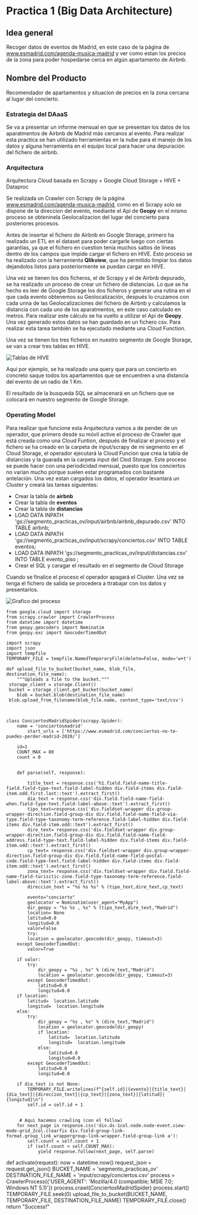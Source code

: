 # Practica 1 (Big Data Architecture)
## Idea general
Recoger datos de eventos de Madrid, en este caso de la página de www.esmadrid.com/agenda-musica-madrid y ver como estan los precios de la zona para poder hospedarse cerca en algún apartamento de Airbnb.

## Nombre del Producto
Recomendador de apartamentos y situacion de precios en la zona cercana al lugar del concierto.

### Estrategia del DAaaS
Se va a presentar un informe mensual en que se presentan los datos de los aparatmentos de Airbnb de Madrid más cercanos al evento. Para realizar esta practica se han utilizado herramientas en la nube para el manejo de los datos y alguna herramienta en el equipo local para hacer una depuración del fichero de airbnb.

### Arquitectura

Arquitectura Cloud basada en Scrapy + Google Cloud Storage + HIVE + Dataproc

Se realizada un Crawler con Scrapy de la página www.esmadrid.com/agenda-musica-madrid, como en el Scrapy solo se dispone de la direccion del evento, mediante el Api de **Geopy** en el mismo proceso se obteninela Geolocalizacion del lugar del concierto para posteriores procesos.

Antes de insertar el fichero de Airbnb en Google Storage, primero ha realizado un ETL en el dataset para poder cargarle luego con ciertas garantías, ya que el fichero en cuestion tenía muchos saltos de líneas dentro de los campos que impide cargar el fichero en HIVE. Esto proceso se ha realizado con la herramienta **Qlikview**, que ha permitido limpiar los datos dejandolos listos para posteriormente se puedan cargar en HIVE.

Una vez se tienen los dos ficheros, el de Scrapy y el de Airbnb depurado, se ha realizado un proceso de crear un fichero de distancias. Lo que se ha hecho es leer de Google Storage los dos ficheros y generar una rutina en el que cada evento obtenemos su Geolocalización, después lo cruzamos con cada unna de las Geolocalizaciones del fichero de Airbnb y calculamos la distancia con cada uno de los aparatmentos, en este caso calculado en metros. Para realizar este cálculo se ha vuelto a utilizar el Api de **Geopy**. Una vez generado estos datos se han guardado en un fichero csv. Para realizar esta tarea también se ha ejecutado mediante una Cloud Function. 

Una vez se tienen los tres ficheros en nuestro segmento de Google Storage, se van a crear tres tablas en HIVE. 

![Tablas de HIVE](/graficos/tablas.jpg "Tablas de HIVE")

Aqui por ejemplo, se ha realizado una query que para un concierto en concreto saque todos los apartamentos que se encuentren a una distancia del evento de un radio de 1 Km.

El resultado de la busqueda SQL se almacenará en un fichero que se colocará en nuestro segmento de Google Storage.

### Operating Model

Para realizar que funcione esta Arquitectura vamos a de pender de un operador, que primero desde su móvil active el proceso de Crawler que está creada como una Cloud Funtion, después de finalizar el proceso y el fichero se ha creado en la carpeta de input/scrapy de mi segmento en el Cloud Storage, el operador ejecutará la Cloud Funcion que crea la tabla de distancias y la guarada en la carpeta input del Clod Storage. Este proceso se puede hacer con una periodicidad mensual, puesto que los conciertos no varían mucho porque suelen estar programados con bastante antelación.
Una vez estan cargados los datos, el operador levantará un Cluster y creará las tareas siguientes:
- Crear la tabla de __airbnb__
- Crear la tabla de __eventos__
- Crear la tabla de __distancias__
- LOAD DATA INPATH 'gs://segmento_practicas_ov/input/airbnb/airbnb_depurado.csv' INTO TABLE airbnb;
- LOAD DATA INPATH 'gs://segmento_practicas_ov/input/scrapy/conciertos.csv' INTO TABLE eventos;
- LOAD DATA INPATH 'gs://segmento_practicas_ov/input/distancias.csv' INTO TABLE evento_piso ; 
- Crear el SQL y caragar el resultado en el segmento de Cloud Storage

Cuando se finalice el proceso el operador apagará el Cluster.
Una vez se tenga el fichero de salida se procedera a ttrabajar con los datos y presentarlos.

![Grafico del proceso](/graficos/grafico.jpg "Grafico del proceso")






	from google.cloud import storage
	from scrapy.crawler import CrawlerProcess
	from datetime import datetime
	from geopy.geocoders import Nominatim
	from geopy.exc import GeocoderTimedOut

	import scrapy
	import json
	import tempfile
	TEMPORARY_FILE = tempfile.NamedTemporaryFile(delete=False, mode='w+t')

	def upload_file_to_bucket(bucket_name, blob_file, destination_file_name):
    	"""Uploads a file to the bucket."""
   	 storage_client = storage.Client()
   	 bucket = storage_client.get_bucket(bucket_name)
    	blob = bucket.blob(destination_file_name)
   	 blob.upload_from_filename(blob_file.name, content_type='text/csv')



	class ConciertosMadridSpider(scrapy.Spider):
		name = 'conciertosmadrid'
    		start_urls = ['https://www.esmadrid.com/conciertos-no-te-puedes-perder-madrid-2020/']
    
		id=1
		COUNT_MAX = 80
		count = 0	
	

		def parse(self, response):
        	
			title_text = response.css('h1.field.field-name-title-field.field-type-text.field-label-hidden div.field-items div.field-item.odd.first.last::text').extract_first()
			dia_text = response.css('div.field.field-name-field-when.field-type-text.field-label-above::text').extract_first()
			tipo_text=response.css('div.fieldset-wrapper div.group-wrapper-direction.field-group-div div.field.field-name-field-via-type.field-type-taxonomy-term-reference.field-label-hidden div.field-items div.field-item.odd::text').extract_first() 
			dire_text= response.css('div.fieldset-wrapper div.group-wrapper-direction.field-group-div div.field.field-name-field-address.field-type-text.field-label-hidden div.field-items div.field-item.odd::text').extract_first()
			cp_text= response.css('div.fieldset-wrapper div.group-wrapper-direction.field-group-div div.field.field-name-field-postal-code.field-type-text.field-label-hidden div.field-items div.field-item.odd::text').extract_first()
			zona_text= response.css('div.fieldset-wrapper div.field.field-name-field-turisitic-zone.field-type-taxonomy-term-reference.field-label-above::text').extract_first()
			direccion_text = "%s %s %s" % (tipo_text,dire_text,cp_text)
			
			evento="concierto"
			geolocator = Nominatim(user_agent="MyApp")
			dir_geopy = "%s %s , %s" % (tipo_text,dire_text,"Madrid")
			location= None
			latitud=0.0
			longitud=0.0
			valor=False
			try:
			location = geolocator.geocode(dir_geopy, timeout=3)
		except GeocoderTimedOut: 
			valor=True
   
		if valor:
			try:
				dir_geopy = "%s , %s" % (dire_text,"Madrid")
				location = geolocator.geocode(dir_geopy, timeout=3)
			except GeocoderTimedOut: 
				latitud=0.0
				longitud=0.0            
		if location:
			latitud=  location.latitude
			longitud=  location.longitude
		else:
			try:
				dir_geopy = "%s , %s" % (dire_text,"Madrid")
				location = geolocator.geocode(dir_geopy)
				if location:
					latitud=  location.latitude
					longitud=  location.longitude
				else:
					latitud=0.0
					longitud=0.0    
			except GeocoderTimedOut: 
				latitud=0.0
				longitud=0.0   
        
		if dia_text is not None:
			TEMPORARY_FILE.writelines(f"{self.id}|{evento}|{title_text}|{dia_text}|{direccion_text}|{cp_text}|{zona_text}|{latitud}|{longitud}\n")
			self.id = self.id + 1        


         # Aqui hacemos crawling (con el follow)
		for next_page in response.css('div.ds-1col.node.node-event.view-mode-grid_2col.clearfix div.field-group-link-format.group_link_wrappergroup-link-wrapper.field-group-link a'):
			self.count = self.count + 1
			if (self.count < self.COUNT_MAX):
				yield response.follow(next_page, self.parse)
                
def activate(request):
	now = datetime.now() 
	request_json = request.get_json()
	BUCKET_NAME = 'segmento_practicas_ov'
	DESTINATION_FILE_NAME = 'input/scrapy/conciertos.csv'
	process = CrawlerProcess({'USER_AGENT': 'Mozilla/4.0 (compatible; MSIE 7.0; Windows NT 5.1)'})
	process.crawl(ConciertosMadridSpider)
	process.start()    
	TEMPORARY_FILE.seek(0)
	upload_file_to_bucket(BUCKET_NAME, TEMPORARY_FILE, DESTINATION_FILE_NAME)
	TEMPORARY_FILE.close()
	return "Success!"

